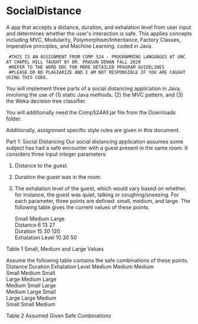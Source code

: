 # SocialDistance
A app that accepts a distance, duration, and exhalation level from user input and determines whether the user's interaction is safe. This applies concepts including MVC, Modularity, Polymorphism/Inheritance, Factory Classes, Imperative principles, and Machine Learning. coded in Java.

     #THIS IS AN ASSIGNMENT FROM COMP 524 - PROGRAMMING LANGUAGES AT UNC AT CHAPEL HILL TAUGHT BY DR. PRASUN DEWAN FALL 2020
     #REFER TO THE WORD DOC FOR MORE DETAILED PROGRAM GUIDELINES
     #PLEASE DO NO PLAGIARIZE AND I AM NOT RESPONSIBLE IF YOU ARE CAUGHT USING THIS CODE.


You will implement three parts of a social distancing application in Java, involving the
use of (1) static Java methods, (2) the MVC pattern, and (3) the Weka decision tree
classifier.

You will additionally need the Comp524All.jar file from the Downloads folder.

Additionally, assignment specific style rules are given in this document.

Part 1: Social Distancing
Our social distancing application assumes some subject has had a safe encounter with
a guest present in the same room. It considers three input integer parameters:
1. Distance to the guest.
2. Duration the guest was in the room.
3. The exhalation level of the guest, which would vary based on whether, for
instance, the guest was quiet, talking or coughing/sneezing.
For each parameter, three points are defined: small, medium, and large. The following
table gives the current values of these points.

   Small Medium Large <br />
Distance 6 13 27<br />
Duration 15 30 120<br />
Exhalation Level 10 30 50<br />

Table 1 Small, Medium and Large Values

Assume the following table contains the safe combinations of these points.
Distance Duration Exhalation Level
Medium Medium Medium<br />
Small Medium Small<br />
Large Medium Large<br />
Medium Small Large<br />
Medium Large Small<br />
Large Large Medium<br />
Small Small Medium<br />

Table 2 Assumed Given Safe Combinations
